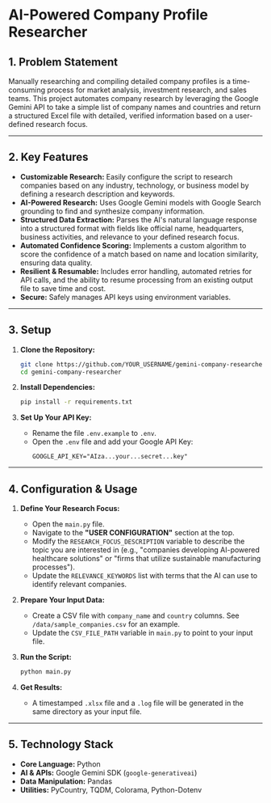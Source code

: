 # AI-Powered Company Profile Researcher

## 1. Problem Statement

Manually researching and compiling detailed company profiles is a time-consuming process for market analysis, investment research, and sales teams. This project automates company research by leveraging the Google Gemini API to take a simple list of company names and countries and return a structured Excel file with detailed, verified information based on a user-defined research focus.

---

## 2. Key Features

*   **Customizable Research:** Easily configure the script to research companies based on any industry, technology, or business model by defining a research description and keywords.
*   **AI-Powered Research:** Uses Google Gemini models with Google Search grounding to find and synthesize company information.
*   **Structured Data Extraction:** Parses the AI's natural language response into a structured format with fields like official name, headquarters, business activities, and relevance to your defined research focus.
*   **Automated Confidence Scoring:** Implements a custom algorithm to score the confidence of a match based on name and location similarity, ensuring data quality.
*   **Resilient & Resumable:** Includes error handling, automated retries for API calls, and the ability to resume processing from an existing output file to save time and cost.
*   **Secure:** Safely manages API keys using environment variables.

---

## 3. Setup

1.  **Clone the Repository:**
    ```bash
    git clone https://github.com/YOUR_USERNAME/gemini-company-researcher.git
    cd gemini-company-researcher
    ```

2.  **Install Dependencies:**
    ```bash
    pip install -r requirements.txt
    ```

3.  **Set Up Your API Key:**
    *   Rename the file `.env.example` to `.env`.
    *   Open the `.env` file and add your Google API Key:
        ```
        GOOGLE_API_KEY="AIza...your...secret...key"
        ```

---

## 4. Configuration & Usage

1.  **Define Your Research Focus:**
    *   Open the `main.py` file.
    *   Navigate to the **"USER CONFIGURATION"** section at the top.
    *   Modify the `RESEARCH_FOCUS_DESCRIPTION` variable to describe the topic you are interested in (e.g., "companies developing AI-powered healthcare solutions" or "firms that utilize sustainable manufacturing processes").
    *   Update the `RELEVANCE_KEYWORDS` list with terms that the AI can use to identify relevant companies.

2.  **Prepare Your Input Data:**
    *   Create a CSV file with `company_name` and `country` columns. See `/data/sample_companies.csv` for an example.
    *   Update the `CSV_FILE_PATH` variable in `main.py` to point to your input file.

3.  **Run the Script:**
    ```bash
    python main.py
    ```

4.  **Get Results:**
    *   A timestamped `.xlsx` file and a `.log` file will be generated in the same directory as your input file.

---

## 5. Technology Stack

*   **Core Language:** Python
*   **AI & APIs:** Google Gemini SDK (`google-generativeai`)
*   **Data Manipulation:** Pandas
*   **Utilities:** PyCountry, TQDM, Colorama, Python-Dotenv
